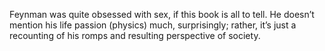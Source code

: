 Feynman was quite obsessed with sex, if this book is all to tell. He doesn’t mention his life passion (physics) much, surprisingly; rather, it’s just a recounting of his romps and resulting perspective of society.
